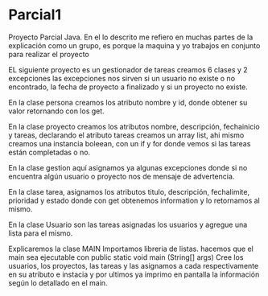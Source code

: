 # Parcial1
Proyecto Parcial Java.
En el lo descrito me refiero en muchas partes de la explicación como un grupo, es porque la maquina y yo trabajos en conjunto para realizar el proyecto

EL siguiente proyecto es un gestionador de tareas creamos 6 clases y 2 excepciones las excepciones nos sirven si un usuario no existe o no encontrado, la fecha de proyecto a finalizado y si un proyecto no existe.

En la clase persona creamos los atributo nombre y id, donde obtener su valor retornando con los get.

En la clase proyecto creamos los atributos nombre, descripción, fechainicio y tareas, declarando el atributo tareas creamos un array list, ahi mismo creamos una instancia boleean, con un if y for donde vemos si las tareas están completadas o no.	

En la clase gestion aquí asignamos ya algunas excepciones donde si no encuentra algún usuario o proyecto nos de mensaje de advertencia.

En la clase tarea, asignamos los atributos titulo, descripción, fechalimite, prioridad y estado donde con get obtenemos information y lo retornamos al mismo.

En la clase Usuario son las tareas asignadas los usuarios y agregue una lista para el mismo.

Explicaremos la clase MAIN
Importamos libreria de listas.
hacemos que el main sea ejecutable con public static void main (String[] args)
Cree los usuarios, los proyectos, las tareas y las asignamos a cada respectivamente en su atributo e instacia y por ultimos ya imprimo en pantalla la información según lo detallado en el main.
